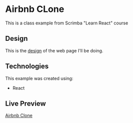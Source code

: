 # Airbnb CLone
This is a class example from Scrimba "Learn React" course 

## Design
This is the [design](./src/assets/img/design.png) of the web page I'll be doing.

## Technologies
This example was created using:
* React

## Live Preview
[Airbnb Clone](https://erasmorojastech.github.io/AdminDashboard-TOP/)
